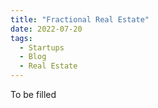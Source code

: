 ```yaml
---
title: "Fractional Real Estate"
date: 2022-07-20
tags:
  - Startups
  - Blog
  - Real Estate
---
```


To be filled
